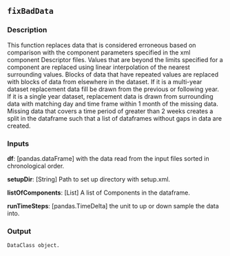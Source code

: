 ## `fixBadData`

### Description

This function replaces data that is considered erroneous based on comparison with the component parameters specified in the xml component Descriptor files. Values that are beyond the limits specified for a component are replaced using linear interpolation of the nearest surrounding values. Blocks of data that have repeated values are replaced with blocks of data from elsewhere in the dataset. If it is a multi-year dataset replacement data fill be drawn from the previous or following year. If it is a single year dataset, replacement data is drawn from surrounding data with matching day and time frame within 1 month of the missing data. Missing data that covers a time period of greater than 2 weeks creates a split in the dataframe such that a list of dataframes without gaps in data are created. 

### Inputs
**df**: [pandas.dataFrame] with the data read from the input files sorted in chronological order.

**setupDir**: [String] Path to set up directory with setup.xml.

**listOfComponents**: [List] A list of Components in the dataframe.

**runTimeSteps**: [pandas.TimeDelta] the unit to up or down sample the data into.

### Output
    DataClass object.